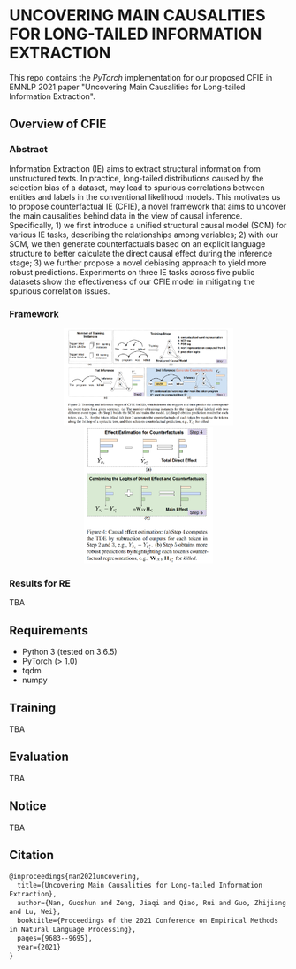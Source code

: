 UNCOVERING MAIN CAUSALITIES FOR LONG-TAILED INFORMATION EXTRACTION 
==========

This repo contains the *PyTorch* implementation for our proposed CFIE in EMNLP 2021 paper "Uncovering Main Causalities for Long-tailed Information Extraction".

## Overview of CFIE

### Abstract

Information Extraction (IE) aims to extract structural information from unstructured texts. In practice, long-tailed distributions caused by the selection bias of a dataset, may lead to spurious correlations between entities and labels in the conventional likelihood models. This motivates us to propose counterfactual IE (CFIE), a novel framework that aims to uncover the main causalities behind data in the view of causal inference. Specifically, 1) we first introduce a unified structural causal model (SCM) for various IE tasks, describing the relationships among variables; 2) with our SCM, we then generate counterfactuals based on an explicit language structure to better calculate the direct causal effect during the inference stage; 3) we further propose a novel debiasing approach to yield more robust predictions. Experiments on three IE tasks across five public datasets show the effectiveness of our CFIE model in mitigating the spurious correlation issues.

### Framework

<div align =center width = 80% height = 80%>

<img src="./fig/arch1.png" alt="arch1" style="zoom:30%;" />

<img src="./fig/arch2.png" alt="arch2" style="zoom:30%;" />
</div>

### Results for RE

TBA





## Requirements

- Python 3 (tested on 3.6.5)
- PyTorch (> 1.0)
- tqdm
- numpy


## Training

TBA

## Evaluation

TBA



## Notice

TBA

## Citation

```
@inproceedings{nan2021uncovering,
  title={Uncovering Main Causalities for Long-tailed Information Extraction},
  author={Nan, Guoshun and Zeng, Jiaqi and Qiao, Rui and Guo, Zhijiang and Lu, Wei},
  booktitle={Proceedings of the 2021 Conference on Empirical Methods in Natural Language Processing},
  pages={9683--9695},
  year={2021}
}
```

